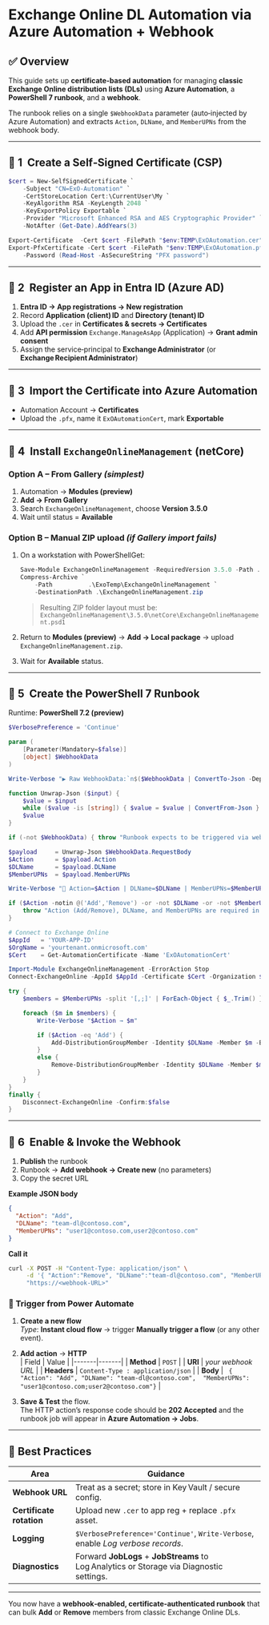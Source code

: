 # Exchange Online DL Automation via Azure Automation + Webhook

## ✅ Overview

This guide sets up **certificate‑based automation** for managing **classic Exchange Online distribution lists (DLs)** using **Azure Automation**, a **PowerShell 7 runbook**, and a **webhook**.

The runbook relies on a single `$WebhookData` parameter (auto‑injected by Azure Automation) and extracts `Action`, `DLName`, and `MemberUPNs` from the webhook body.

---

## 🔹 1  Create a Self‑Signed Certificate (CSP)

```powershell
$cert = New-SelfSignedCertificate `
    -Subject "CN=ExO-Automation" `
    -CertStoreLocation Cert:\CurrentUser\My `
    -KeyAlgorithm RSA -KeyLength 2048 `
    -KeyExportPolicy Exportable `
    -Provider "Microsoft Enhanced RSA and AES Cryptographic Provider" `
    -NotAfter (Get-Date).AddYears(3)

Export-Certificate  -Cert $cert -FilePath "$env:TEMP\ExOAutomation.cer"
Export-PfxCertificate -Cert $cert -FilePath "$env:TEMP\ExOAutomation.pfx" `
    -Password (Read-Host -AsSecureString "PFX password")
```

---

## 🔹 2  Register an App in Entra ID (Azure AD)

1. **Entra ID → App registrations → New registration**  
2. Record **Application (client) ID** and **Directory (tenant) ID**  
3. Upload the `.cer` in **Certificates & secrets → Certificates**  
4. Add **API permission** `Exchange.ManageAsApp` (Application) → **Grant admin consent**  
5. Assign the service‑principal to **Exchange Administrator** (or **Exchange Recipient Administrator**)

---

## 🔹 3  Import the Certificate into Azure Automation

* Automation Account → **Certificates**  
* Upload the `.pfx`, name it `ExOAutomationCert`, mark **Exportable**

---

## 🔹 4  Install `ExchangeOnlineManagement` (netCore)

### Option A – From Gallery *(simplest)*

1. Automation → **Modules (preview)**  
2. **Add → From Gallery**  
3. Search `ExchangeOnlineManagement`, choose **Version 3.5.0**  
4. Wait until status = **Available**

### Option B – Manual ZIP upload *(if Gallery import fails)*

1. On a workstation with PowerShellGet:

    ```powershell
    Save-Module ExchangeOnlineManagement -RequiredVersion 3.5.0 -Path .\ExoTemp
    Compress-Archive `
        -Path          .\ExoTemp\ExchangeOnlineManagement `
        -DestinationPath .\ExchangeOnlineManagement.zip
    ```

    > Resulting ZIP folder layout must be:<br>
    > `ExchangeOnlineManagement\3.5.0\netCore\ExchangeOnlineManagement.psd1`

2. Return to **Modules (preview)** → **Add → Local package** → upload `ExchangeOnlineManagement.zip`.  
3. Wait for **Available** status.

---

## 🔹 5  Create the PowerShell 7 Runbook

Runtime: **PowerShell 7.2 (preview)**

```powershell
$VerbosePreference = 'Continue'

param (
    [Parameter(Mandatory=$false)]
    [object] $WebhookData
)

Write-Verbose "▶️ Raw WebhookData:`n$($WebhookData | ConvertTo-Json -Depth 5)"

function Unwrap-Json ($input) {
    $value = $input
    while ($value -is [string]) { $value = $value | ConvertFrom-Json }
    $value
}

if (-not $WebhookData) { throw "Runbook expects to be triggered via webhook." }

$payload     = Unwrap-Json $WebhookData.RequestBody
$Action      = $payload.Action
$DLName      = $payload.DLName
$MemberUPNs  = $payload.MemberUPNs

Write-Verbose "🧩 Action=$Action | DLName=$DLName | MemberUPNs=$MemberUPNs"

if ($Action -notin @('Add','Remove') -or -not $DLName -or -not $MemberUPNs) {
    throw "Action (Add/Remove), DLName, and MemberUPNs are required in the webhook body."
}

# Connect to Exchange Online
$AppId   = 'YOUR-APP-ID'
$OrgName = 'yourtenant.onmicrosoft.com'
$Cert    = Get-AutomationCertificate -Name 'ExOAutomationCert'

Import-Module ExchangeOnlineManagement -ErrorAction Stop
Connect-ExchangeOnline -AppId $AppId -Certificate $Cert -Organization $OrgName -ShowBanner:$false

try {
    $members = $MemberUPNs -split '[,;]' | ForEach-Object { $_.Trim() } | Where-Object { $_ }

    foreach ($m in $members) {
        Write-Verbose "$Action → $m"

        if ($Action -eq 'Add') {
            Add-DistributionGroupMember -Identity $DLName -Member $m -BypassSecurityGroupManagerCheck
        }
        else {
            Remove-DistributionGroupMember -Identity $DLName -Member $m -BypassSecurityGroupManagerCheck -Confirm:$false
        }
    }
}
finally {
    Disconnect-ExchangeOnline -Confirm:$false
}
```

---

## 🔹 6  Enable & Invoke the Webhook

1. **Publish** the runbook  
2. Runbook → **Add webhook → Create new** (no parameters)  
3. Copy the secret URL  

**Example JSON body**

```json
{
  "Action": "Add",
  "DLName": "team-dl@contoso.com",
  "MemberUPNs": "user1@contoso.com,user2@contoso.com"
}
```

**Call it**

```bash
curl -X POST -H "Content-Type: application/json" \
     -d '{ "Action":"Remove", "DLName":"team-dl@contoso.com", "MemberUPNs":"u1@contoso.com;u2@contoso.com" }' \
     "https://<webhook-URL>"
```

### 🚀 Trigger from **Power Automate**

1. **Create a new flow**  
   *Type*: **Instant cloud flow** → trigger **Manually trigger a flow** (or any other event).

2. **Add action** → **HTTP**  
   | Field | Value |
   |-------|-------|
   | **Method** | `POST` |
   | **URI** | *your webhook URL* |
   | **Headers** | `Content-Type : application/json` |
   | **Body** | ``` {  "Action": "Add", "DLName": "team-dl@contoso.com",  "MemberUPNs": "user1@contoso.com;user2@contoso.com"}``` |

3. **Save & Test** the flow.  
   The HTTP action’s response code should be **202 Accepted** and the runbook job will appear in **Azure Automation → Jobs**.


---

## 🔐 Best Practices

| Area | Guidance |
|------|----------|
| **Webhook URL** | Treat as a secret; store in Key Vault / secure config. |
| **Certificate rotation** | Upload new `.cer` to app reg + replace `.pfx` asset. |
| **Logging** | `$VerbosePreference='Continue'`, `Write-Verbose`, enable *Log verbose records*. |
| **Diagnostics** | Forward **JobLogs** + **JobStreams** to Log Analytics or Storage via Diagnostic settings. |

---

You now have a **webhook‑enabled, certificate‑authenticated runbook** that can bulk **Add** or **Remove** members from classic Exchange Online DLs.

